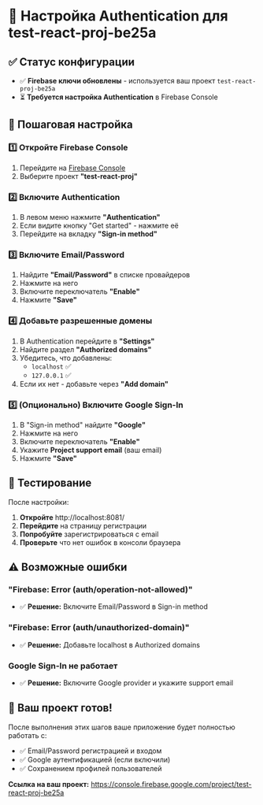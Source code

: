 # 🔐 Настройка Authentication для test-react-proj-be25a

## ✅ Статус конфигурации
- ✅ **Firebase ключи обновлены** - используется ваш проект `test-react-proj-be25a`
- ⏳ **Требуется настройка Authentication** в Firebase Console

## 🚀 Пошаговая настройка

### 1️⃣ Откройте Firebase Console
1. Перейдите на [Firebase Console](https://console.firebase.google.com/)
2. Выберите проект **"test-react-proj"**

### 2️⃣ Включите Authentication
1. В левом меню нажмите **"Authentication"**
2. Если видите кнопку "Get started" - нажмите её
3. Перейдите на вкладку **"Sign-in method"**

### 3️⃣ Включите Email/Password
1. Найдите **"Email/Password"** в списке провайдеров
2. Нажмите на него
3. Включите переключатель **"Enable"**
4. Нажмите **"Save"**

### 4️⃣ Добавьте разрешенные домены
1. В Authentication перейдите в **"Settings"**
2. Найдите раздел **"Authorized domains"**
3. Убедитесь, что добавлены:
   - `localhost` ✅
   - `127.0.0.1` ✅
4. Если их нет - добавьте через **"Add domain"**

### 5️⃣ (Опционально) Включите Google Sign-In
1. В "Sign-in method" найдите **"Google"**
2. Нажмите на него
3. Включите переключатель **"Enable"**
4. Укажите **Project support email** (ваш email)
5. Нажмите **"Save"**

## 🧪 Тестирование

После настройки:

1. **Откройте** http://localhost:8081/
2. **Перейдите** на страницу регистрации
3. **Попробуйте** зарегистрироваться с email
4. **Проверьте** что нет ошибок в консоли браузера

## ⚠️ Возможные ошибки

### "Firebase: Error (auth/operation-not-allowed)"
- ✅ **Решение:** Включите Email/Password в Sign-in method

### "Firebase: Error (auth/unauthorized-domain)"  
- ✅ **Решение:** Добавьте localhost в Authorized domains

### Google Sign-In не работает
- ✅ **Решение:** Включите Google provider и укажите support email

## 📱 Ваш проект готов!

После выполнения этих шагов ваше приложение будет полностью работать с:
- ✅ Email/Password регистрацией и входом
- ✅ Google аутентификацией (если включили)
- ✅ Сохранением профилей пользователей

**Ссылка на ваш проект:** https://console.firebase.google.com/project/test-react-proj-be25a
